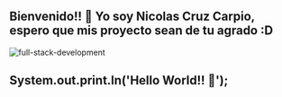 <!-- <img align="center" src="https://github.com/nicolasbncruz/nicolasbncruz/blob/master/banner.png"/> -->
## Bienvenido!! 👋 Yo soy Nicolas Cruz Carpio, espero que mis proyecto sean de tu agrado :D
<span style="align:center">![full-stack-development](https://user-images.githubusercontent.com/24864482/111586408-c8dd8a80-878e-11eb-94c8-483e2962a667.gif)</span>
## System.out.print.ln('Hello World!! 👋');
